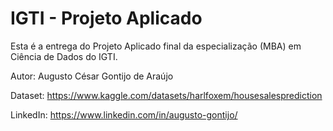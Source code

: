 # IGTI - Projeto Aplicado

Esta é a entrega do Projeto Aplicado final da especialização (MBA) em Ciência de Dados do IGTI.

Autor: Augusto César Gontijo de Araújo

Dataset: https://www.kaggle.com/datasets/harlfoxem/housesalesprediction

LinkedIn: https://www.linkedin.com/in/augusto-gontijo/



